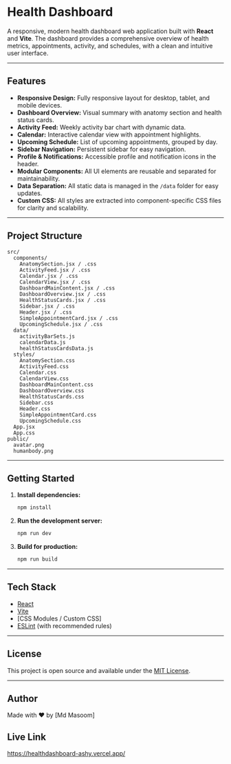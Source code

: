 # Health Dashboard

A responsive, modern health dashboard web application built with **React** and **Vite**. The dashboard provides a comprehensive overview of health metrics, appointments, activity, and schedules, with a clean and intuitive user interface.

---

## Features

- **Responsive Design:** Fully responsive layout for desktop, tablet, and mobile devices.
- **Dashboard Overview:** Visual summary with anatomy section and health status cards.
- **Activity Feed:** Weekly activity bar chart with dynamic data.
- **Calendar:** Interactive calendar view with appointment highlights.
- **Upcoming Schedule:** List of upcoming appointments, grouped by day.
- **Sidebar Navigation:** Persistent sidebar for easy navigation.
- **Profile & Notifications:** Accessible profile and notification icons in the header.
- **Modular Components:** All UI elements are reusable and separated for maintainability.
- **Data Separation:** All static data is managed in the `/data` folder for easy updates.
- **Custom CSS:** All styles are extracted into component-specific CSS files for clarity and scalability.

---

## Project Structure

```
src/
  components/
    AnatomySection.jsx / .css
    ActivityFeed.jsx / .css
    Calendar.jsx / .css
    CalendarView.jsx / .css
    DashboardMainContent.jsx / .css
    DashboardOverview.jsx / .css
    HealthStatusCards.jsx / .css
    Sidebar.jsx / .css
    Header.jsx / .css
    SimpleAppointmentCard.jsx / .css
    UpcomingSchedule.jsx / .css
  data/
    activityBarSets.js
    calendarData.js
    healthStatusCardsData.js
  styles/
    AnatomySection.css
    ActivityFeed.css
    Calendar.css
    CalendarView.css
    DashboardMainContent.css
    DashboardOverview.css
    HealthStatusCards.css
    Sidebar.css
    Header.css
    SimpleAppointmentCard.css
    UpcomingSchedule.css
  App.jsx
  App.css
public/
  avatar.png
  humanbody.png
```

---

## Getting Started

1. **Install dependencies:**
   ```bash
   npm install
   ```

2. **Run the development server:**
   ```bash
   npm run dev
   ```

3. **Build for production:**
   ```bash
   npm run build
   ```

---



## Tech Stack

- [React](https://react.dev/)
- [Vite](https://vitejs.dev/)
- [CSS Modules / Custom CSS]
- [ESLint](https://eslint.org/) (with recommended rules)

---

## License

This project is open source and available under the [MIT License](LICENSE).

---

## Author

Made with ❤️ by [Md Masoom]

## Live Link
https://healthdashboard-ashy.vercel.app/
